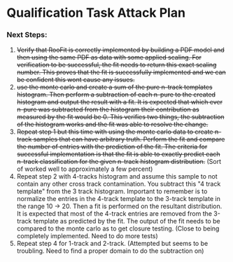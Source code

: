 # Qualification Task Attack Plan 

### Next Steps:
1. ~~Verify that RooFit is correctly implemented by building a PDF model and then using the same PDF as data with some applied scaling. For verification to be successful, the fit needs to return this exact scaling number. This proves that the fit is successfully implemented and we can be confident this wont cause any issues.~~ 
2. ~~use the monte carlo and create a sum of the pure n-track templates histogram. Then perform a subtraction of each n-pure to the created histogram and output the result with a fit. It is expected that which ever n-pure was subtracted from the histogram their contribution as measured by the fit would be 0. This verifies two things, the subtraction of the histogram works and the fit was able to resolve the change.~~ 
3. ~~Repeat step 1 but this time with using the monte carlo data to create n-track samples that can have arbitrary truth. Perform the fit and compare the number of entries with the prediction of the fit. The criteria for successful implementation is that the fit is able to exactly predict each n-track classification for the given n-track histogram distribution.~~ (Sort of worked well to approximately a few percent) 
4. Repeat step 2 with 4-tracks histogram and assume this sample to not contain any other cross track contamination. You subtract this "4 track template" from the 3 track histogram. Important to remember is to normalize the entries in the 4-track template to the 3-track template in the range 10 -> 20. Then a fit is performed on the resultant distribution. It is expected that most of the 4-track entries are removed from the 3-track template as predicted by the fit. The output of the fit needs to be compared to the monte carlo as to get closure testing. (Close to being completely implemented. Need to do more tests) 
5. Repeat step 4 for 1-track and 2-track. (Attempted but seems to be troubling. Need to find a proper domain to do the subtraction on) 



